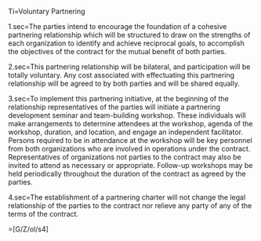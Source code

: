 Ti=Voluntary Partnering

1.sec=The parties intend to encourage the foundation of a cohesive partnering relationship which will be structured to draw on the strengths of each organization to identify and achieve reciprocal goals, to accomplish the objectives of the contract for the mutual benefit of both parties.

2.sec=This partnering relationship will be bilateral, and participation will be totally voluntary. Any cost associated with effectuating this partnering relationship will be agreed to by both parties and will be shared equally.

3.sec=To implement this partnering initiative, at the beginning of the relationship representatives of the parties will initiate a partnering development seminar and team-building workshop. These individuals will make arrangements to determine attendees at the workshop, agenda of the workshop, duration, and location, and engage an independent facilitator. Persons required to be in attendance at the workshop will be key personnel from both organizations who are involved in operations under the contract. Representatives of organizations not parties to the contract may also be invited to attend as necessary or appropriate. Follow-up workshops may be held periodically throughout the duration of the contract as agreed by the parties.

4.sec=The establishment of a partnering charter will not change the legal relationship of the parties to the contract nor relieve any party of any of the terms of the contract.

=[G/Z/ol/s4]
